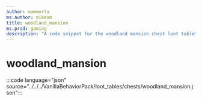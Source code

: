 ```yaml
---
author: mammerla
ms.author: mikeam
title: woodland_mansion
ms.prod: gaming
description: "A code snippet for the woodland mansion chest loot table"
---
```


# woodland_mansion

:::code language="json" source="../../../VanillaBehaviorPack/loot_tables/chests/woodland_mansion.json":::
